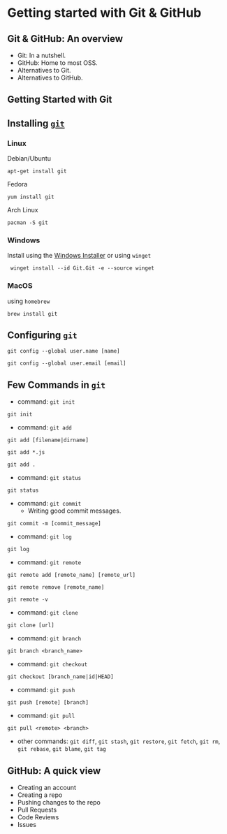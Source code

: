 # Getting started with Git & GitHub

## Git & GitHub: An overview
- Git: In a nutshell.
- GitHub: Home to most OSS.
- Alternatives to Git.
- Alternatives to GitHub.

## Getting Started with Git
## Installing [`git`](https://git-scm.com/)
### Linux
Debian/Ubuntu
```
apt-get install git
```
Fedora
```
yum install git
```
Arch Linux
```
pacman -S git
```
### Windows
Install using the [Windows Installer](https://git-scm.com/download/win)
or using `winget`
```
 winget install --id Git.Git -e --source winget
```
### MacOS
using `homebrew`
```
brew install git
```
## Configuring `git`
```
git config --global user.name [name]
```
```
git config --global user.email [email]
```
## Few Commands in `git`
- command: `git init`
```
git init
```
- command: `git add`
```
git add [filename|dirname]
```
```
git add *.js
```
```
git add .
```
- command: `git status`
```
git status
```
- command: `git commit`
  - Writing good commit messages.
```
git commit -m [commit_message]
```
- command: `git log`
```
git log
```
- command: `git remote`
```
git remote add [remote_name] [remote_url]
```
```
git remote remove [remote_name]
```
```
git remote -v
```
- command: `git clone`
```
git clone [url]
```
- command: `git branch`
```
git branch <branch_name>
```
- command: `git checkout`
```
git checkout [branch_name|id|HEAD]
```
- command: `git push`
```
git push [remote] [branch]
```
- command: `git pull`
```
git pull <remote> <branch>
```
- other commands: `git diff`, `git stash`, `git restore`, `git fetch`, `git rm`, `git rebase`, `git blame`, `git tag`

## GitHub: A quick view
- Creating an account
- Creating a repo
- Pushing changes to the repo
- Pull Requests
- Code Reviews
- Issues

